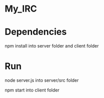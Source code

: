 # My_IRC

# Dependencies
npm install into server folder and client folder

# Run
node server.js into server/src folder

npm start into client folder
